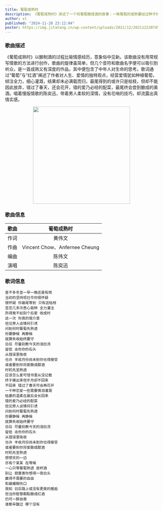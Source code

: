 ```yaml
---
title: 葡萄成熟时
description: 《葡萄成熟时》讲述了一个将葡萄酿成酒的故事：一株葡萄的成熟要经过种子休眠期、萌芽期、新梢生长期、开花期和果实着色期，最后才是果实成熟期，等待一株葡萄成熟，要一两年的时间。黄伟文借歌词向听众阐述了“葡萄”的智慧——当苦心经营未能得到预期收获时，仍然要勇敢的面对与接受。
author: xl
published: "2024-11-28 23:12:04"
poster: https://img.jitatang.cn/wp-content/uploads/2021/12/2021122207454621.jpeg
---
```

### 歌曲描述
《葡萄成熟时》以酿制酒的过程比喻情感经历，意象俗中见新。该歌曲没有用常规写情歌的方法进行创作，歌曲的旋律虽简单，但几个音符和歌曲名字便可以吸引到听众，是一首成熟又有深度的作品，其中便包含了中年人对生命的思考。歌词通过“葡萄”与“红酒”阐述了作者对人生、爱情的独特观点，经营爱情犹如种植葡萄，倾注全力，细心灌溉，结果却未必满载而归，最尾得到的或许只是枯枝，但却不能因此放弃，错过了春天，还会花开，错的爱乃必经的配菜，最尾终会尝到酿成的美酒。唱着慢版情歌的陈奕迅，带着男人柔软的深情，没有花哨的技巧，却流露出真情实感。

<div align=center>
    <img src="https://img.jitatang.cn/wp-content/uploads/2021/12/2021122207454621.jpeg" width="320" />
</div>

### 歌曲信息
|歌曲|葡萄成熟时|
|:-:|:-:|
|作词|黄伟文|
|作曲|Vincent Chow、Anfernee Cheung|
|编曲|陈伟文|
|演唱|陈奕迅|

### 歌词信息
    差不多冬至一早一晚还是有雨
    当初的坚持现已令你很怀疑
    很怀疑 你最尾等到 只有这枯枝
    苦恋几多次悉心栽种 全力灌注
    所得竟不如别个后辈 收成时
    这一次 你真的很介意
    但见旁人谈情何引诱
    问到何时葡萄先熟透
    你要静候 再静候
    就算失收始终要守
    日后 尽量别教今天的泪白流
    留低 击伤你的石头
    从错误里吸收
    也许 丰收月份尚未到你也得接受
    或者要到你将爱酿成醇酒
    时机先至熟透
    应该怎么爱可惜书里从没记载
    终于摸出来但岁月却不回来
    不回来 错过了春天可会再花开
    一千种恋爱一些需要情泪灌溉
    枯萎的温柔在最后会长回来
    错的爱乃必经的配菜
    但见旁人谈情何引诱
    问到何时葡萄先熟透
    你要静候 再静候
    就算失收始终要守
    日后 尽量别教今天的泪白流
    留低 击伤你的石头
    从错误里吸收
    也许 丰收月份尚未到你也得接受
    或者要到你将爱酿成醇酒
    时机先至熟透
    想想天的一边
    亦有个某某 在等候
    一心只等葡萄熟透 尝杯酒
    别让 寂寞害你想得一夜白头
    赢得不需要的自由
    和最耀眼伤口
    我知 日后路上或没有更美的邂逅
    但当你智慧都酝酿成红酒
    仍可一醉自救
    谁都辛酸过 哪个没有